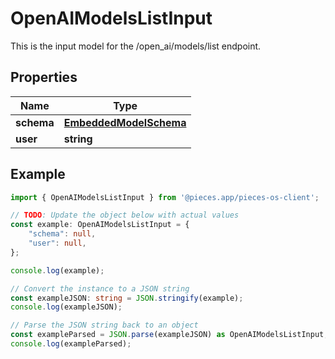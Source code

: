 
# OpenAIModelsListInput

This is the input model for the /open_ai/models/list endpoint.

## Properties

Name | Type
------------ | -------------
**schema** | [**EmbeddedModelSchema**](EmbeddedModelSchema)
**user** | **string**

## Example

```typescript
import { OpenAIModelsListInput } from '@pieces.app/pieces-os-client';

// TODO: Update the object below with actual values
const example: OpenAIModelsListInput = {
    "schema": null,
    "user": null,
};

console.log(example);

// Convert the instance to a JSON string
const exampleJSON: string = JSON.stringify(example);
console.log(exampleJSON);

// Parse the JSON string back to an object
const exampleParsed = JSON.parse(exampleJSON) as OpenAIModelsListInput;
console.log(exampleParsed);
```


